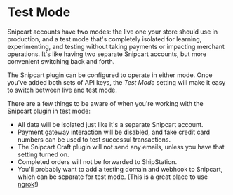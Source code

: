 # Test Mode
Snipcart accounts have two modes: the live one your store should use in production, and a test mode that's completely isolated for learning, experimenting, and testing without taking payments or impacting merchant operations. It's like having two separate Snipcart accounts, but more convenient switching back and forth.

The Snipcart plugin can be configured to operate in either mode. Once you've added both sets of API keys, the _Test Mode_ setting will make it easy to switch between live and test mode.

There are a few things to be aware of when you're working with the Snipcart plugin in test mode:

-   All data will be isolated just like it's a separate Snipcart account.
-   Payment gateway interaction will be disabled, and fake credit card numbers can be used to test successul transactions.
-   The Snipcart Craft plugin will not send any emails, unless you have that setting turned on.
-   Completed orders will not be forwarded to ShipStation.
-   You'll probably want to add a testing domain and webhook to Snipcart, which can be separate for test mode. (This is a great place to use [ngrok](https://ngrok.com/)!)
